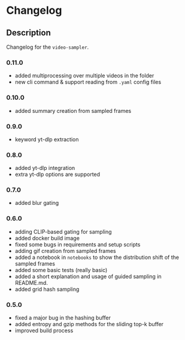 # Changelog

## Description

Changelog for the `video-sampler`.

### 0.11.0

- added multiprocessing over multiple videos in the folder
- new cli command & support reading from `.yaml` config files

### 0.10.0

- added summary creation from sampled frames

### 0.9.0

- keyword yt-dlp extraction

### 0.8.0

- added yt-dlp integration
- extra yt-dlp options are supported

### 0.7.0

- added blur gating

### 0.6.0

- adding CLIP-based gating for sampling
- added docker build image
- fixed some bugs in requirements and setup scripts
- adding gif creation from sampled frames
- added a notebook in `notebooks` to show the distribution shift of the sampled frames
- added some basic tests (really basic)
- added a short explanation and usage of guided sampling in README.md.
- added grid hash sampling

### 0.5.0

- fixed a major bug in the hashing buffer
- added entropy and gzip methods for the sliding top-k buffer
- improved build process
